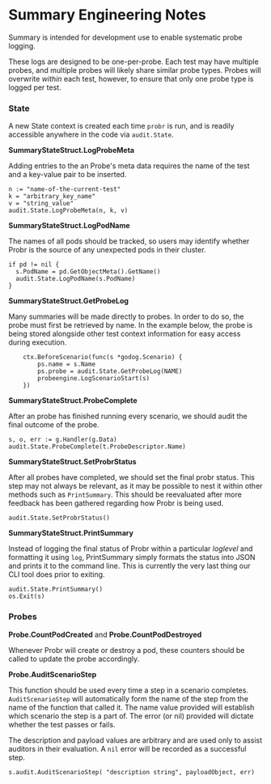 # Summary Engineering Notes

Summary is intended for development use to enable systematic probe logging.

These logs are designed to be one-per-probe. Each test may have multiple probes, and multiple probes will likely share similar probe types. Probes will overwrite _within_ each test, however, to ensure that only one probe type is logged per test.

### State

A new State context is created each time `probr` is run, and is readily accessible anywhere in the code via `audit.State`.


**SummaryStateStruct.LogProbeMeta**

Adding entries to the an Probe's meta data requires the name of the test and a key-value pair to be inserted. 

```
n := "name-of-the-current-test"
k = "arbitrary_key_name"
v = "string_value"
audit.State.LogProbeMeta(n, k, v)
```

**SummaryStateStruct.LogPodName**

The names of all pods should be tracked, so users may identify whether Probr is the source of any unexpected pods in their cluster.

```
if pd != nil {
  s.PodName = pd.GetObjectMeta().GetName()
  audit.State.LogPodName(s.PodName)
}
```

**SummaryStateStruct.GetProbeLog**

Many summaries will be made directly to probes. In order to do so, the probe must first be retrieved by name. In the example below, the probe is being stored alongside other test context information for easy access during execution.

```
	ctx.BeforeScenario(func(s *godog.Scenario) {
		ps.name = s.Name
		ps.probe = audit.State.GetProbeLog(NAME)
		probeengine.LogScenarioStart(s)
	})
```

**SummaryStateStruct.ProbeComplete**

After an probe has finished running every scenario, we should audit the final outcome of the probe.

```
s, o, err := g.Handler(g.Data)
audit.State.ProbeComplete(t.ProbeDescriptor.Name)
```

**SummaryStateStruct.SetProbrStatus**

After all probes have completed, we should set the final probr status. This step may not always be relevant, as it may be possible to nest it within other methods such as `PrintSummary`. This should be reevaluated after more feedback has been gathered regarding how Probr is being used.

```
audit.State.SetProbrStatus()
```

**SummaryStateStruct.PrintSummary**

Instead of logging the final status of Probr within a particular _loglevel_ and formatting it using `log`, PrintSummary simply formats the status into JSON and prints it to the command line. This is currently the very last thing our CLI tool does prior to exiting.

```
audit.State.PrintSummary()
os.Exit(s)
```

### Probes

**Probe.CountPodCreated** and **Probe.CountPodDestroyed**

Whenever Probr will create or destroy a pod, these counters should be called to update the probe accordingly.

**Probe.AuditScenarioStep**

This function should be used every time a step in a scenario completes. `AuditScenarioStep` will automatically form the name of the step from the name of the function that called it. The name value provided will establish which scenario the step is a part of. The error (or nil) provided will dictate whether the test passes or fails.

The description and payload values are arbitrary and are used only to assist auditors in their evaluation. A `nil` error will be recorded as a successful step.

```
s.audit.AuditScenarioStep( "description string", payloadObject, err) 
```
